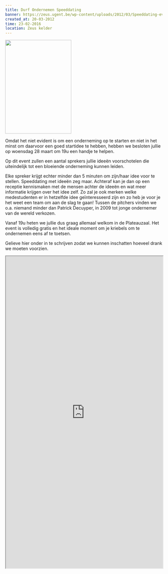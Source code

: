```yaml
---
title: Durf Ondernemen Speeddating
banner: https://zeus.ugent.be/wp-content/uploads/2012/03/Speeddating-event-v3-212x300.png
created_at: 20-03-2012
time: 23-02-2016
location: Zeus kelder
---
```


<a href="https://zeus.ugent.be/wp-content/uploads/2012/03/Speeddating-event-v3.png"><img src="https://zeus.ugent.be/wp-content/uploads/2012/03/Speeddating-event-v3-212x300.png" alt="" title="Speeddating" width="212" height="300" class="alignright size-medium wp-image-1063" /></a>

Omdat het niet evident is om een onderneming op te starten en niet in het minst om daarvoor een goed startidee te hebben, hebben we besloten jullie op woensdag 28 maart om 19u een handje te helpen.

Op dit event zullen een aantal sprekers jullie ideeën voorschotelen die uiteindelijk tot een bloeiende onderneming kunnen leiden.

Elke spreker krijgt echter minder dan 5 minuten om zijn/haar idee voor te stellen. Speeddating met ideeën zeg maar. Achteraf kan je dan op een receptie kennismaken met de mensen achter de ideeën en wat meer informatie krijgen over het idee zelf. Zo zal je ook merken welke medestudenten er in hetzelfde idee geïnteresseerd zijn en zo heb je voor je het weet een team om aan de slag te gaan! Tussen de pitchers vinden we o.a. niemand minder dan Patrick Decuyper, in 2009 tot jonge ondernemer van de wereld verkozen.

Vanaf 19u heten we jullie dus graag allemaal welkom in de Plateauzaal. Het event is volledig gratis en het ideale moment om je kriebels om te ondernemen eens af te toetsen.

Gelieve hier onder in te schrijven zodat we kunnen inschatten hoeveel drank we moeten voorzien.

<!--more-->
<iframe src="https://docs.google.com/spreadsheet/embeddedform?key=0AgADK3E_UMRhcDV6WVUxT2Y5dVJTX3RqUWNQWUh4WHc" height="999" style="width:100%"></iframe>
